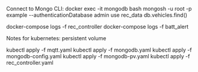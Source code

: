 Connect to Mongo CLI:
    docker exec -it mongodb bash
    mongosh -u root -p example --authenticationDatabase admin
    use rec_data
    db.vehicles.find()

docker-compose logs -f rec_controller
docker-compose logs -f batt_alert 

Notes for kubernetes:
persistent volume

kubectl apply -f mqtt.yaml
kubectl apply -f mongodb.yaml
kubectl apply -f mongodb-config.yaml
kubectl apply -f mongodb-pv.yaml
kubectl apply -f rec_controller.yaml
